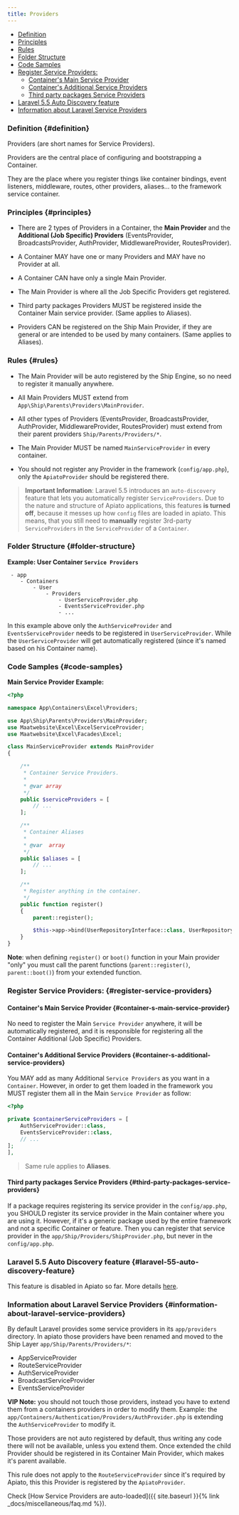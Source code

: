 ```yaml
---
title: Providers
---
```


* [Definition](#definition)
* [Principles](#principles)
* [Rules](#rules)
* [Folder Structure](#folder-structure)
* [Code Samples](#code-samples)
* [Register Service Providers:](#register-service-providers)
  + [Container's Main Service Provider](#container-s-main-service-provider)
  + [Container's Additional Service Providers](#container-s-additional-service-providers)
  + [Third party packages Service Providers](#third-party-packages-service-providers)
* [Laravel 5.5 Auto Discovery feature](#laravel-55-auto-discovery-feature)
* [Information about Laravel Service Providers](#information-about-laravel-service-providers)

### Definition {#definition}

Providers (are short names for Service Providers).

Providers are the central place of configuring and bootstrapping a Container.

They are the place where you register things like container bindings, event listeners, middleware, routes, other providers, aliases... to the framework service container.

### Principles {#principles}

- There are 2 types of Providers in a Container, the **Main Provider** and the **Additional (Job Specific) Providers** (EventsProvider, BroadcastsProvider, AuthProvider, MiddlewareProvider, RoutesProvider).

- A Container MAY have one or many Providers and MAY have no Provider at all.

- A Container CAN have only a single Main Provider.

- The Main Provider is where all the Job Specific Providers get registered.

- Third party packages Providers MUST be registered inside the Container Main service provider.  (Same applies to Aliases).

- Providers CAN be registered on the Ship Main Provider, if they are general or are intended to be used by many containers. (Same applies to Aliases).

### Rules {#rules}

- The Main Provider will be auto registered by the Ship Engine, so no need to register it manually anywhere.

- All Main Providers MUST extend from `App\Ship\Parents\Providers\MainProvider`.

- All other types of Providers (EventsProvider, BroadcastsProvider, AuthProvider, MiddlewareProvider, RoutesProvider) must extend from their parent providers `Ship/Parents/Providers/*`.

- The Main Provider MUST be named `MainServiceProvider` in every container.

- You should not register any Provider in the framework (`config/app.php`), only the `ApiatoProvider` should be registered there.

> **Important Information**: Laravel 5.5 introduces an `auto-discovery` feature that lets you automatically register `ServiceProviders`.
Due to the nature and structure of Apiato applications, this features **is turned off**, because it messes up how `config` files are loaded
in apiato. This means, that you still need to **manually** register 3rd-party `ServiceProviders` in the `ServiceProvider` of a `Container`.

### Folder Structure {#folder-structure}

**Example: User Container `Service Providers`**

```
 - app
    - Containers
        - User
            - Providers
                - UserServiceProvider.php
                - EventsServiceProvider.php
                - ...
```

In this example above only the `AuthServiceProvider` and `EventsServiceProvider` needs to be registered in `UserServiceProvider`. While the `UserServiceProvider` will get automatically registered (since it's named based on his Container name).

<a name=""></a>

### Code Samples {#code-samples}

**Main Service Provider Example:**

```php
<?php

namespace App\Containers\Excel\Providers;

use App\Ship\Parents\Providers\MainProvider;
use Maatwebsite\Excel\ExcelServiceProvider;
use Maatwebsite\Excel\Facades\Excel;

class MainServiceProvider extends MainProvider
{

    /**
     * Container Service Providers.
     *
     * @var array
     */
    public $serviceProviders = [
        // ...			
    ];

    /**
     * Container Aliases
     *
     * @var  array
     */
    public $aliases = [
        // ...
    ];

    /**
     * Register anything in the container.
     */
    public function register()
    {
        parent::register();

        $this->app->bind(UserRepositoryInterface::class, UserRepository::class);
    }
}
```

**Note**: when defining `register()` or `boot()` function in your Main provider "only" you must call the parent functions (`parent::register()`, `parent::boot()`) from your extended function.

### Register Service Providers: {#register-service-providers}

#### Container's Main Service Provider {#container-s-main-service-provider}

No need to register the Main `Service Provider` anywhere, it will be automatically registered, and it is responsible for registering all the Container Additional (Job Specific) Providers.

#### Container's Additional Service Providers {#container-s-additional-service-providers}

You MAY add as many Additional `Service Providers` as you want in a `Container`. However, in order to get them loaded in the framework you MUST register them all in the Main `Service Provider` as follow:

```php
<?php

private $containerServiceProviders = [
    AuthServiceProvider::class,
    EventsServiceProvider::class,
    // ...
];
],
```

> Same rule applies to **Aliases**.

#### Third party packages Service Providers {#third-party-packages-service-providers}

If a package requires registering its service provider in the `config/app.php`, you SHOULD register its service provider in the Main container where you are using it.
However, if it's a generic package used by the entire framework and not a specific Container or feature. Then you can register that service provider in the `app/Ship/Providers/ShipProvider.php`, but never in the `config/app.php`.

### Laravel 5.5 Auto Discovery feature {#laravel-55-auto-discovery-feature}

This feature is disabled in Apiato so far.
More details [here](.././general/faq).

### Information about Laravel Service Providers {#information-about-laravel-service-providers}

By default Laravel provides some service providers in its `app/providers` directory.
In apiato those providers have been renamed and moved to the Ship Layer `app/Ship/Parents/Providers/*`:

- AppServiceProvider
- RouteServiceProvider
- AuthServiceProvider
- BroadcastServiceProvider
- EventsServiceProvider

**VIP Note:** you should not touch those providers, instead you have to extend them from a containers providers in order to modify them.
Example: the `app/Containers/Authentication/Providers/AuthProvider.php` is extending the `AuthServiceProvider` to modify it.

Those providers are not auto registered by default, thus writing any code there will not be available, unless you extend them.
Once extended the child Provider should be registered in its Container Main Provider, which makes it's parent available.

This rule does not apply to the `RouteServiceProvider` since it's required by Apiato, this this Provider is registered by the `ApiatoProvider`.

Check [How Service Providers are auto-loaded]({{ site.baseurl }}{% link _docs/miscellaneous/faq.md %}).
